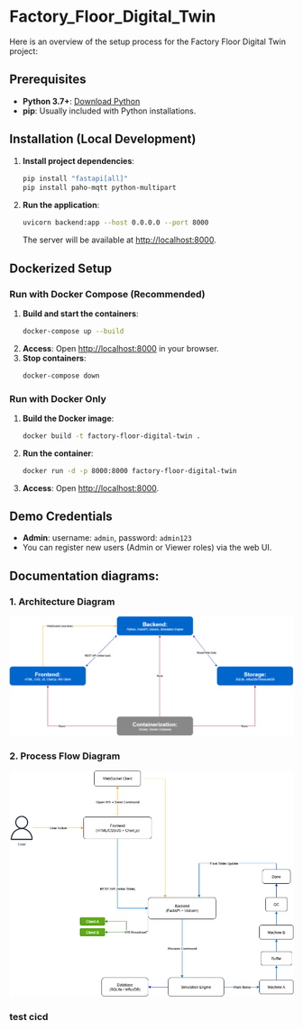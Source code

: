 # Factory_Floor_Digital_Twin

Here is an overview of the setup process for the Factory Floor Digital Twin project:

## Prerequisites

- **Python 3.7+**: [Download Python](https://www.python.org/downloads/)
- **pip**: Usually included with Python installations.

## Installation (Local Development)

1. **Install project dependencies**:
    ```bash
    pip install "fastapi[all]"
    pip install paho-mqtt python-multipart
    ```
2. **Run the application**:
    ```bash
    uvicorn backend:app --host 0.0.0.0 --port 8000
    ```
   The server will be available at [http://localhost:8000](http://localhost:8000).

## Dockerized Setup

### Run with Docker Compose (Recommended)

1. **Build and start the containers**:
    ```bash
    docker-compose up --build
    ```
2. **Access**: Open [http://localhost:8000](http://localhost:8000) in your browser.
3. **Stop containers**:
    ```bash
    docker-compose down
    ```

### Run with Docker Only

1. **Build the Docker image**:
    ```bash
    docker build -t factory-floor-digital-twin .
    ```
2. **Run the container**:
    ```bash
    docker run -d -p 8000:8000 factory-floor-digital-twin
    ```
3. **Access**: Open [http://localhost:8000](http://localhost:8000).

## Demo Credentials

- **Admin**: username: `admin`, password: `admin123`
- You can register new users (Admin or Viewer roles) via the web UI.


## Documentation diagrams:
### 1. Architecture Diagram
![Architecture Diagram](Documentation/architecture_diagram.png)

### 2. Process Flow Diagram
![Process Flow Diagram](Documentation/process_flow_diagram.png)

### test cicd 

